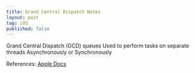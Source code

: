 ```yaml
---
title: Grand Central Dispatch Notes
layout: post
tag: iOS
published: false
---
```



Grand Central Dispatch (GCD) queues
Used to perform tasks on separate threads Asynchronously or Synchronously






References:
[Apple Docs](https://developer.apple.com/library/ios/documentation/General/Conceptual/ConcurrencyProgrammingGuide/OperationQueues/OperationQueues.html)